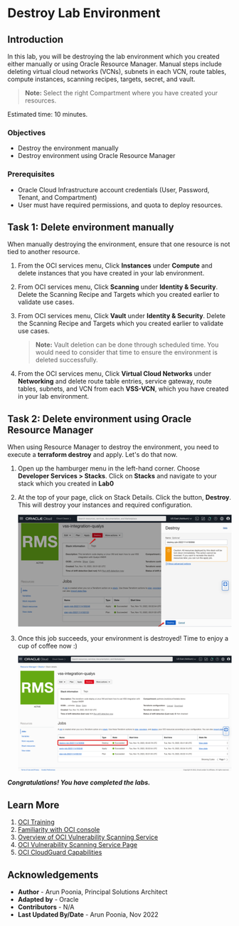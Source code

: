 # Destroy Lab Environment

## Introduction

In this lab, you will be destroying the lab environment which you created either manually or using Oracle Resource Manager. Manual steps include deleting virtual cloud networks (VCNs), subnets in each VCN, route tables, compute instances, scanning recipes, targets, secret, and vault.

> **Note:**  Select the right Compartment where you have created your resources. 

Estimated time: 10 minutes.

### Objectives

   - Destroy the environment manually
   - Destroy environment using Oracle Resource Manager

### Prerequisites

- Oracle Cloud Infrastructure account credentials (User, Password, Tenant, and Compartment)
- User must have required permissions, and quota to deploy resources.

## Task 1: Delete environment manually

When manually destroying the environment, ensure that one resource is not tied to another resource.

1. From the OCI services menu, Click **Instances** under **Compute** and delete instances that you have created in your lab environment. 

2. From OCI services menu, Click **Scanning** under **Identity & Security**. Delete the Scanning Recipe and Targets which you created earlier to validate use cases. 

3. From OCI services menu, Click **Vault** under **Identity & Security**. Delete the Scanning Recipe and Targets which you created earlier to validate use cases.

    > **Note:** Vault deletion can be done through scheduled time. You would need to consider that time to ensure the environment is deleted successfully.

4. From the OCI services menu, Click **Virtual Cloud Networks** under **Networking** and delete route table entries, service gateway, route tables, subnets, and VCN from each **VSS-VCN**, which you have created in your lab environment. 

## Task 2: Delete environment using Oracle Resource Manager

When using Resource Manager to destroy the environment, you need to execute a **terraform destroy** and apply. Let's do that now.

1. Open up the hamburger menu in the left-hand corner.  Choose **Developer Services > Stacks**. Click on **Stacks** and navigate to your stack which you created in **Lab0**

2. At the top of your page, click on Stack Details. Click the button, **Destroy**. This will destroy your instances and required configuration.

    ![Destroy Environment using Terraform](./images/terraform-destroy.png " ")

3. Once this job succeeds, your environment is destroyed! Time to enjoy a cup of coffee now :) 

    ![Terraform Destroy Successful Window](./images/terraform-destroy-success.png " ")

***Congratulations! You have completed the labs.***

## Learn More

1. [OCI Training](https://www.oracle.com/cloud/iaas/training/)
2. [Familiarity with OCI console](https://docs.us-phoenix-1.oraclecloud.com/Content/GSG/Concepts/console.htm)
3. [Overview of OCI Vulnerability Scanning Service](https://docs.oracle.com/en-us/iaas/scanning/home.htm)
4. [OCI Vulnerability Scanning Service Page](https://www.oracle.com/security/cloud-security/cloud-guard/)
5. [OCI CloudGuard Capabilities](https://www.oracle.com/security/cloud-security/cloud-guard/)

## Acknowledgements

- **Author** - Arun Poonia, Principal Solutions Architect
- **Adapted by** - Oracle
- **Contributors** - N/A
- **Last Updated By/Date** - Arun Poonia, Nov 2022